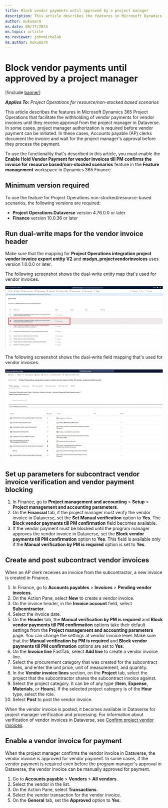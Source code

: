 ```yaml
---
title: Block vendor payments until approved by a project manager
description: This article describes the features in Microsoft Dynamics 365 Project Operations that facilitate the withholding of vendor payments for vendor invoices until they receive approval from the project manager in Dataverse.
author: mukumarm
ms.date: 08/17/2023
ms.topic: article
ms.reviewer: johnmichalak 
ms.author: mukumarm
---
```


# Block vendor payments until approved by a project manager

[!include [banner](../../includes/dataverse-preview.md)]

_**Applies To:** Project Operations for resource/non-stocked based scenarios_

This article describes the features in Microsoft Dynamics 365 Project Operations that facilitate the withholding of vendor payments for vendor invoices until they receive approval from the project manager in Dataverse. In some cases, project manager authorization is required before vendor payment can be initiated. In these cases, Accounts payable (AP) clerks document the invoice and wait for the project manager's approval before they process the payment.

To use the functionality that's described in this article, you must enable the **Enable Hold Vendor Payment for vendor invoices till PM confirms the invoice for resource based/non-stocked scenarios** feature in the **Feature management** workspace in Dynamics 365 Finance.

## Minimum version required

To use the feature for Project Operations non-stocked/resource-based scenarios, the following versions are required:

- **Project Operations Dataverse** version 4.76.0.0 or later
- **Finance** version 10.0.36 or later

## Run dual-write maps for the vendor invoice header

Make sure that the mapping for **Project Operations integration project vendor invoice export entity V2** and **msdyn\_projectvendorinvoices** uses version 1.0.0.0 or later.

The following screenshot shows the dual-write entity map that's used for vendor invoices.

![Screenshot of the dual-write maps.](../media/BlockvendorPaymentDualWrite.png)

The following screenshot shows the dual-write field mapping that's used for vendor invoices.

![Screenshot of the dual-write field mapping.](../media/VendorInvoiceDualwritefieldmapping.jpg)

## Set up parameters for subcontract vendor invoice verification and vendor payment blocking

1. In Finance, go to **Project management and accounting** \> **Setup** \> **Project management and accounting parameters**.
1. On the **Financial** tab, if the project manager must verify the vendor invoice in Dataverse, set the **Set Manual verification** option to **Yes**. The **Block vendor payments till PM confirmation** field becomes available.
1. If the vendor payment must be blocked until the program manager approves the vendor invoice in Dataverse, set the **Block vendor payments till PM confirmation** option to **Yes**. This field is available only if the **Manual verification by PM is required** option is set to **Yes**.

## Create and post subcontract vendor invoices

When an AP clerk receives an invoice from the subcontractor, a new invoice is created in Finance.

1. In Finance, go to **Accounts payables** \> **Invoices** \> **Pending vendor invoices**.
1. On the Action Pane, select **New** to create a vendor invoice.
1. On the invoice header, in the **Invoice account** field, select **Subcontractor**.
1. Select the invoice date.
1. On the **Header** tab, the **Manual verification by PM is required** and **Block vendor payments till PM confirmation** options take their default settings from the **Project management and accounting parameters** page. You can change the settings at vendor invoice level. Make sure that the **Manual verification by PM is required** and **Block vendor payments till PM confirmation** options are set to **Yes**.
1. On the **Invoice line** FastTab, select **Add line** to create a vendor invoice line.
1. Select the procurement category that was created for the subcontract lines, and enter the unit price, unit of measurement, and quantity.
1. In the **Vendor invoice lines** section, on the **Project** tab, select the project that the subcontractor shares the subcontract invoice against.
1. Select the project category. It can be of any type (**Item**, **Expense**, **Materials**, or **Hours**). If the selected project category is of the **Hour** type, select the role.
1. Select **Post** to post the vendor invoice.

When the vendor invoice is posted, it becomes available in Dataverse for project manager verification and processing. For information about verification of vendor invoices in Dataverse, see [Confirm project vendor invoices](../../procurement/confirm-a-project-vendor-invoice.md).

## Enable a vendor invoice for payment

When the project manager confirms the vendor invoice in Dataverse, the vendor invoice is approved for vendor payment. In some cases, if the vendor payment is required even before the program manager's approval in Dataverse, the vendor invoice can be manually approved for payment.

1. Go to **Accounts payable** \> **Vendors** \> **All vendors**.
1. Select the vendor in the list.
1. On the Action Pane, select **Transactions**.
1. Select the vendor transaction for the vendor invoice.
1. On the **General** tab, set the **Approved** option to **Yes**.
